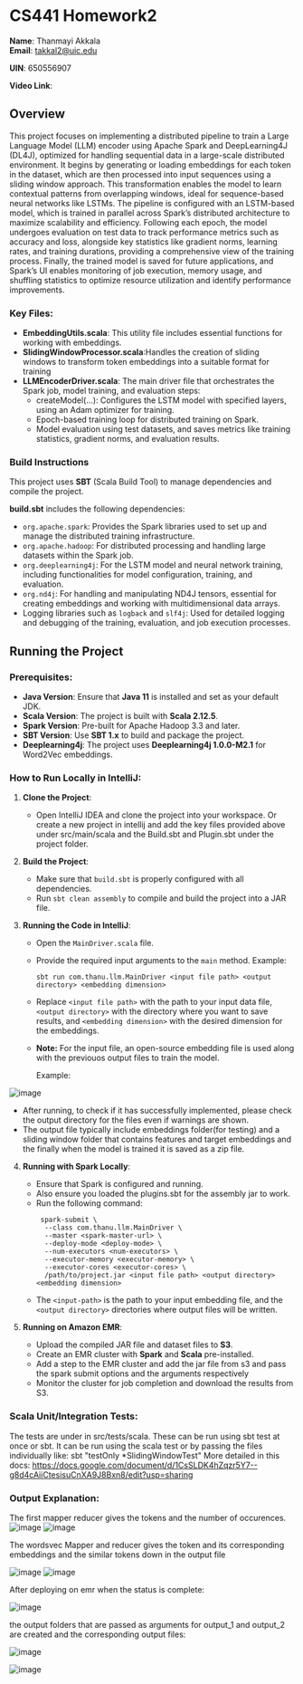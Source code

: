# CS441 Homework2

**Name**: Thanmayi Akkala  
**Email**: takkal2@uic.edu

**UIN**: 650556907

**Video Link**: 


## Overview

This project focuses on implementing a distributed pipeline to train a Large Language Model (LLM) encoder using Apache Spark and DeepLearning4J (DL4J), optimized for handling sequential data in a large-scale distributed environment. It begins by generating or loading embeddings for each token in the dataset, which are then processed into input sequences using a sliding window approach. This transformation enables the model to learn contextual patterns from overlapping windows, ideal for sequence-based neural networks like LSTMs. The pipeline is configured with an LSTM-based model, which is trained in parallel across Spark’s distributed architecture to maximize scalability and efficiency. Following each epoch, the model undergoes evaluation on test data to track performance metrics such as accuracy and loss, alongside key statistics like gradient norms, learning rates, and training durations, providing a comprehensive view of the training process. Finally, the trained model is saved for future applications, and Spark’s UI enables monitoring of job execution, memory usage, and shuffling statistics to optimize resource utilization and identify performance improvements. 

### Key Files:
- **EmbeddingUtils.scala**: This utility file includes essential functions for working with embeddings.
- **SlidingWindowProcessor.scala**:Handles the creation of sliding windows to transform token embeddings into a suitable format for training
- **LLMEncoderDriver.scala**: The main driver file that orchestrates the Spark job, model training, and evaluation steps:
  - createModel(...): Configures the LSTM model with specified layers, using an Adam optimizer for training.
  - Epoch-based training loop for distributed training on Spark.
  - Model evaluation using test datasets, and saves metrics like training statistics, gradient norms, and evaluation results.

### Build Instructions
This project uses **SBT** (Scala Build Tool) to manage dependencies and compile the project.

**build.sbt** includes the following dependencies:

- `org.apache.spark`: Provides the Spark libraries used to set up and manage the distributed training infrastructure.
- `org.apache.hadoop`: For distributed processing and handling large datasets within the Spark job.
- `org.deeplearning4j`: For the LSTM model and neural network training, including functionalities for model configuration, training, and evaluation.
- `org.nd4j`: For handling and manipulating ND4J tensors, essential for creating embeddings and working with multidimensional data arrays.
- Logging libraries such as `logback` and `slf4j`: Used for detailed logging and debugging of the training, evaluation, and job execution processes.


## Running the Project

### Prerequisites:
- **Java Version**: Ensure that **Java 11** is installed and set as your default JDK.
- **Scala Version**: The project is built with **Scala 2.12.5**.
- **Spark Version**: Pre-built for Apache Hadoop 3.3 and later.
- **SBT Version**: Use **SBT 1.x** to build and package the project.
- **Deeplearning4j**: The project uses **Deeplearning4j 1.0.0-M2.1** for Word2Vec embeddings.

### How to Run Locally in IntelliJ:

1. **Clone the Project**: 
   - Open IntelliJ IDEA and clone the project into your workspace. Or create a new project in intellij and add the key files provided above under src/main/scala and the Build.sbt and Plugin.sbt under the project folder.

2. **Build the Project**:
   - Make sure that `build.sbt` is properly configured with all dependencies.
   - Run `sbt clean assembly` to compile and build the project into a JAR file.

3. **Running the Code in IntelliJ**:
   - Open the `MainDriver.scala` file.
   - Provide the required input arguments to the `main` method. Example:
     ```
     sbt run com.thanu.llm.MainDriver <input file path> <output directory> <embedding dimension>
     ```
   - Replace `<input file path>` with the path to your input data file, `<output directory>` with the directory where you want to save results, and `<embedding dimension>` with the desired dimension for the embeddings.

   - **Note:** For the input file, an open-source embedding file is used along with the previouos output files to train the model.

     Example:

![image](https://github.com/user-attachments/assets/2f0fca4a-3a19-4c59-987d-66d66d28dca2)

   - After running, to check if it has successfully implemented, please check the output directory for the files even if warnings are shown.
   - The output file typically include embeddings folder(for testing) and a sliding window folder that contains features and target embeddings and the finally when the model is trained it is saved as a zip file.

4. **Running with Spark Locally**:
   - Ensure that Spark is configured and running.
   - Also ensure you loaded the plugins.sbt for the assembly jar to work.
   - Run the following command:
     ```
      spark-submit \
       --class com.thanu.llm.MainDriver \
       --master <spark-master-url> \
       --deploy-mode <deploy-mode> \
       --num-executors <num-executors> \
       --executor-memory <executor-memory> \
       --executor-cores <executor-cores> \
       /path/to/project.jar <input file path> <output directory> <embedding dimension>
     ```
   - The `<input-path>` is the path to your input embedding file, and the `<output directory>` directories where output files will be written.

5. **Running on Amazon EMR**:
   - Upload the compiled JAR file and dataset files to **S3**.
   - Create an EMR cluster with **Spark** and **Scala** pre-installed.
   - Add a step to the EMR cluster and add the jar file from s3 and pass the spark submit options and the arguments respectively
   - Monitor the cluster for job completion and download the results from S3.
### Scala Unit/Integration Tests:
The tests are under in src/tests/scala. These can be run using sbt test at once or sbt.
It can be run using the scala test or by passing the files individually like: sbt "testOnly *SlidingWindowTest"
More detailed in this docs: https://docs.google.com/document/d/1CsSLDK4hZqzr5Y7--g8d4cAiiCtesisuCnXA9J8Bxn8/edit?usp=sharing
### Output Explanation:
The first mapper reducer gives the tokens and the number of occurences.
![image](https://github.com/user-attachments/assets/77be1062-127d-4b9a-83df-e7dc667a091d)
![image](https://github.com/user-attachments/assets/dc9753e5-f7a5-45e8-86a9-e454904f6825)

The wordsvec Mapper and reducer gives the token and its corresponding embeddings and the similar tokens down in the output file

![image](https://github.com/user-attachments/assets/5a2ebc7b-40ec-49c8-979a-b0f9c3520dd5)
![image](https://github.com/user-attachments/assets/aba4da8e-37e6-4162-a3c0-3dce78397cbb)

After deploying on emr when the status is complete:

![image](https://github.com/user-attachments/assets/3f01cf0d-7fac-474d-a262-bc53f3c46526)

the output folders that are passed as arguments for output_1 and output_2 are created and the corresponding output files:

![image](https://github.com/user-attachments/assets/ff30a583-39b1-49b3-85d7-6b1541d8078d)

![image](https://github.com/user-attachments/assets/a9882073-f6c0-4158-ae20-2547dda6a0da)





